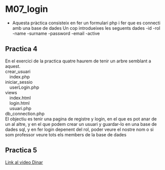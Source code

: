 # M07_login
- Aquesta pràctica consisteix en fer un formulari php i fer que es connecti amb una base de dades Un cop introdueixes les seguents dades 
    -id
    -rol
    -name
    -surname
    -password
    -email
    -active
## Practica 4
En el exercici de la practica quatre haurem de tenir un arbre semblant a aquest.<br />
crear_usuari<br />
&emsp;index.php<br />
iniciar_sessio<br />
&emsp;userLogin.php<br />
views<br />
&emsp;index.html<br />
&emsp;login.html<br />
&emsp;usuari.php<br />
db_connection.php<br />
El objectiu es tenir una pagina de registre y login, en el que es pot anar de un al altre, y en el que podem crear un usuari y guardar-lo en una base de dades sql, y en fer login depenent del rol, poder veure el nostre nom o si som professor veure tots els members de la base de dades
## Practica 5
[Link al video Dinar](https://drive.google.com/file/d/1MIQsgX_Hqpft1GMKzKgvLF-J8W8euhHO/view?usp=sharing)